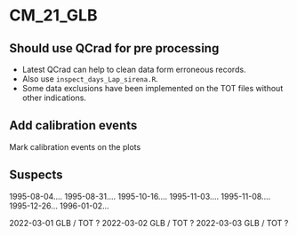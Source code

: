 
# CM_21_GLB

## Should use QCrad for pre processing

- Latest QCrad can help to clean data form erroneous records.
- Also use `inspect_days_Lap_sirena.R`.
- Some data exclusions have been implemented on the TOT files without other 
indications.


## Add calibration events

Mark calibration events on the plots

## Suspects

1995-08-04....
1995-08-31....
1995-10-16....
1995-11-03....
1995-11-08....
1995-12-26...
1996-01-02...


2022-03-01 GLB / TOT ?
2022-03-02 GLB / TOT ?
2022-03-03 GLB / TOT ?
